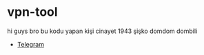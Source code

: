 # vpn-tool
hi guys bro bu kodu yapan kişi cinayet 1943 şişko domdom dombili 

- [Telegram](https://t.me/tehlikeliadam)
